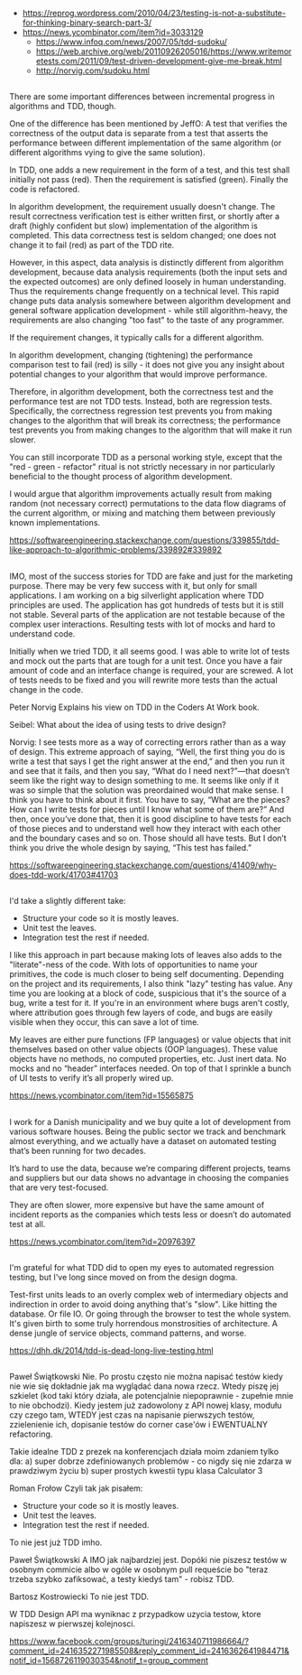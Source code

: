 - https://reprog.wordpress.com/2010/04/23/testing-is-not-a-substitute-for-thinking-binary-search-part-3/
- https://news.ycombinator.com/item?id=3033129
  - https://www.infoq.com/news/2007/05/tdd-sudoku/
  - https://web.archive.org/web/20110926205016/https://www.writemoretests.com/2011/09/test-driven-development-give-me-break.html
  - http://norvig.com/sudoku.html
##

There are some important differences between incremental progress in algorithms and TDD, though.

One of the difference has been mentioned by JeffO: A test that verifies the correctness of the output data is separate from a test that asserts the performance between different implementation of the same algorithm (or different algorithms vying to give the same solution).

In TDD, one adds a new requirement in the form of a test, and this test shall initially not pass (red). Then the requirement is satisfied (green). Finally the code is refactored.

In algorithm development, the requirement usually doesn't change. The result correctness verification test is either written first, or shortly after a draft (highly confident but slow) implementation of the algorithm is completed. This data correctness test is seldom changed; one does not change it to fail (red) as part of the TDD rite.

However, in this aspect, data analysis is distinctly different from algorithm development, because data analysis requirements (both the input sets and the expected outcomes) are only defined loosely in human understanding. Thus the requirements change frequently on a technical level. This rapid change puts data analysis somewhere between algorithm development and general software application development - while still algorithm-heavy, the requirements are also changing "too fast" to the taste of any programmer.

If the requirement changes, it typically calls for a different algorithm.

In algorithm development, changing (tightening) the performance comparison test to fail (red) is silly - it does not give you any insight about potential changes to your algorithm that would improve performance.

Therefore, in algorithm development, both the correctness test and the performance test are not TDD tests. Instead, both are regression tests. Specifically, the correctness regression test prevents you from making changes to the algorithm that will break its correctness; the performance test prevents you from making changes to the algorithm that will make it run slower.

You can still incorporate TDD as a personal working style, except that the "red - green - refactor" ritual is not strictly necessary in nor particularly beneficial to the thought process of algorithm development.

I would argue that algorithm improvements actually result from making random (not necessary correct) permutations to the data flow diagrams of the current algorithm, or mixing and matching them between previously known implementations.

https://softwareengineering.stackexchange.com/questions/339855/tdd-like-approach-to-algorithmic-problems/339892#339892

##

IMO, most of the success stories for TDD are fake and just for the marketing purpose. There may be very few success with it, but only for small applications. I am working on a big silverlight application where TDD principles are used. The application has got hundreds of tests but it is still not stable. Several parts of the application are not testable because of the complex user interactions. Resulting tests with lot of mocks and hard to understand code.

Initially when we tried TDD, it all seems good. I was able to write lot of tests and mock out the parts that are tough for a unit test. Once you have a fair amount of code and an interface change is required, your are screwed. A lot of tests needs to be fixed and you will rewrite more tests than the actual change in the code.

Peter Norvig Explains his view on TDD in the Coders At Work book.

Seibel: What about the idea of using tests to drive design?

Norvig: I see tests more as a way of correcting errors rather than as a way of design. This extreme approach of saying, “Well, the first thing you do is write a test that says I get the right answer at the end,” and then you run it and see that it fails, and then you say, “What do I need next?”—that doesn’t seem like the right way to design something to me. It seems like only if it was so simple that the solution was preordained would that make sense. I think you have to think about it first. You have to say, “What are the pieces? How can I write tests for pieces until I know what some of them are?” And then, once you’ve done that, then it is good discipline to have tests for each of those pieces and to understand well how they interact with each other and the boundary cases and so on. Those should all have tests. But I don’t think you drive the whole design by saying, “This test has failed.”

https://softwareengineering.stackexchange.com/questions/41409/why-does-tdd-work/41703#41703

##

I'd take a slightly different take:

- Structure your code so it is mostly leaves.
- Unit test the leaves.
- Integration test the rest if needed.

I like this approach in part because making lots of leaves also adds to the "literate"-ness of the code. With lots of opportunities to name your primitives, the code is much closer to being self documenting.
Depending on the project and its requirements, I also think "lazy" testing has value. Any time you are looking at a block of code, suspicious that it's the source of a bug, write a test for it. If you're in an environment where bugs aren't costly, where attribution goes through few layers of code, and bugs are easily visible when they occur, this can save a lot of time.

My leaves are either pure functions (FP languages) or value objects that init themselves based on other value objects (OOP languages). These value objects have no methods, no computed properties, etc. Just inert data.
No mocks and no “header” interfaces needed.
On top of that I sprinkle a bunch of UI tests to verify it’s all properly wired up.

https://news.ycombinator.com/item?id=15565875

##

I work for a Danish municipality and we buy quite a lot of development from various software houses. Being the public sector we track and benchmark almost everything, and we actually have a dataset on automated testing that’s been running for two decades.

It’s hard to use the data, because we’re comparing different projects, teams and suppliers but our data shows no advantage in choosing the companies that are very test-focused.

They are often slower, more expensive but have the same amount of incident reports as the companies which tests less or doesn’t do automated test at all.

https://news.ycombinator.com/item?id=20976397

##

I'm grateful for what TDD did to open my eyes to automated regression testing, but I've long since moved on from the design dogma.

Test-first units leads to an overly complex web of intermediary objects and indirection in order to avoid doing anything that's "slow". Like hitting the database. Or file IO. Or going through the browser to test the whole system. It's given birth to some truly horrendous monstrosities of architecture. A dense jungle of service objects, command patterns, and worse.

https://dhh.dk/2014/tdd-is-dead-long-live-testing.html


##

Paweł Świątkowski Nie. Po prostu często nie można napisać testów kiedy nie wie się dokładnie jak ma wyglądać dana nowa rzecz. Wtedy piszę jej szkielet (kod taki który działa, ale potencjalnie niepoprawnie - zupełnie mnie to nie obchodzi). Kiedy jestem już zadowolony z API nowej klasy, modułu czy czego tam, WTEDY jest czas na napisanie pierwszych testów, zzielenienie ich, dopisanie testów do corner case'ów i EWENTUALNY refactoring.

Takie idealne TDD z prezek na konferencjach działa moim zdaniem tylko dla:
a) super dobrze zdefiniowanych problemów - co nigdy się nie zdarza w prawdziwym życiu
b) super prostych kwestii typu klasa Calculator
3

Roman Frołow Czyli tak jak pisałem:

- Structure your code so it is mostly leaves.
- Unit test the leaves.
- Integration test the rest if needed.

To nie jest już TDD imho.

Paweł Świątkowski A IMO jak najbardziej jest. Dopóki nie piszesz testów w osobnym commicie albo w ogóle w osobnym pull requeście bo "teraz trzeba szybko zafiksować, a testy kiedyś tam" - robisz TDD.

Bartosz Kostrowiecki To nie jest TDD.

W TDD Design API ma wyniknac z przypadkow uzycia testow, ktore napiszesz w pierwszej kolejnosci.

https://www.facebook.com/groups/turingi/2416340711986664/?comment_id=2416352271985508&reply_comment_id=2416362641984471&notif_id=1568726119030354&notif_t=group_comment
